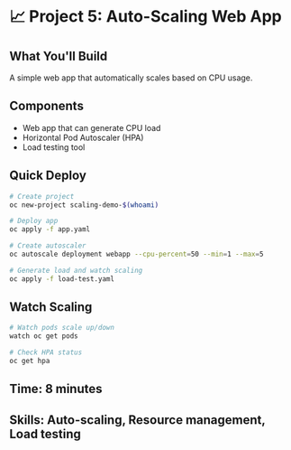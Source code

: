 # 📈 **Project 5: Auto-Scaling Web App**

## **What You'll Build**
A simple web app that automatically scales based on CPU usage.

## **Components**
- Web app that can generate CPU load
- Horizontal Pod Autoscaler (HPA)
- Load testing tool

## **Quick Deploy**
```bash
# Create project
oc new-project scaling-demo-$(whoami)

# Deploy app
oc apply -f app.yaml

# Create autoscaler
oc autoscale deployment webapp --cpu-percent=50 --min=1 --max=5

# Generate load and watch scaling
oc apply -f load-test.yaml
```

## **Watch Scaling**
```bash
# Watch pods scale up/down
watch oc get pods

# Check HPA status
oc get hpa
```

## **Time**: 8 minutes
## **Skills**: Auto-scaling, Resource management, Load testing
